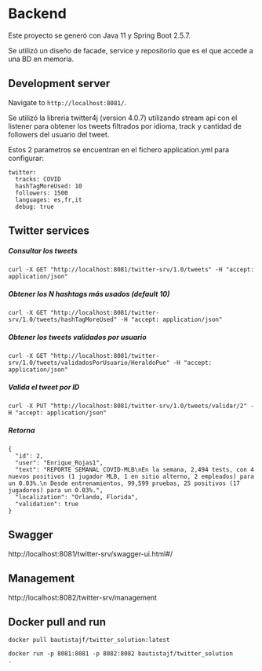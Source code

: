 # Backend

Este proyecto se generó con Java 11 y Spring Boot 2.5.7.

Se utilizó un diseño de facade, service y repositorio que es el que accede a una BD en memoria.



## Development server

Navigate to `http://localhost:8081/`. 

Se utilizó la libreria twitter4j (version 4.0.7) utilizando stream api con el listener 
para obtener los tweets filtrados por idioma, track y cantidad de followers del usuario del tweet.

Estos 2 parametros se encuentran en el fichero application.yml para configurar:
```
twitter:
  tracks: COVID
  hashTagMoreUsed: 10
  followers: 1500
  languages: es,fr,it
  debug: true
```




## Twitter services

##### Consultar los tweets
```
curl -X GET "http://localhost:8081/twitter-srv/1.0/tweets" -H "accept: application/json"
```

##### Obtener los N hashtags más usados (default 10)
```
curl -X GET "http://localhost:8081/twitter-srv/1.0/tweets/hashTagMoreUsed" -H "accept: application/json"
```

##### Obtener los tweets validados por usuario
```
curl -X GET "http://localhost:8081/twitter-srv/1.0/tweets/validadosPorUsuario/HeraldoPue" -H "accept: application/json"
```

##### Valida el tweet por ID
```
curl -X PUT "http://localhost:8081/twitter-srv/1.0/tweets/validar/2" -H "accept: application/json"
```

##### Retorna
```
{
  "id": 2,
  "user": "Enrique_Rojas1",
  "text": "REPORTE SEMANAL COVID-MLB\nEn la semana, 2,494 tests, con 4 nuevos positivos (1 jugador MLB, 1 en sitio alterno, 2 empleados) para un 0.03%.\n Desde entrenamientos, 99,599 pruebas, 25 positivos (17 jugadores) para un 0.03%.",
  "localization": "Orlando, Florida",
  "validation": true
}
``` 

## Swagger
http://localhost:8081/twitter-srv/swagger-ui.html#/

## Management
http://localhost:8082/twitter-srv/management


## Docker pull and run

```
docker pull bautistajf/twitter_solution:latest

docker run -p 8081:8081 -p 8082:8082 bautistajf/twitter_solution      .
```

